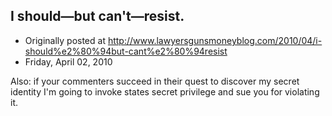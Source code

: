 ## I should—but can't—resist.

 * Originally posted at http://www.lawyersgunsmoneyblog.com/2010/04/i-should%e2%80%94but-cant%e2%80%94resist
 * Friday, April 02, 2010

Also: if your commenters succeed in their quest to discover my secret identity I'm going to invoke states secret privilege and sue you for violating it.